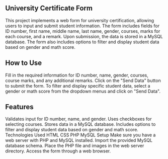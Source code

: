 ## University Certificate Form
This project implements a web form for university certification, allowing users to input and submit student information. The form includes fields for ID number, first name, middle name, last name, gender, courses, marks for each course, and a remark. Upon submission, the data is stored in a MySQL database. The form also includes options to filter and display student data based on gender and math score.

## How to Use
Fill in the required information for ID number, name, gender, courses, course marks, and any additional remarks.
Click on the "Send Data" button to submit the form.
To filter and display specific student data, select a gender or math score from the dropdown menus and click on "Send Data".
## Features
Validates input for ID number, name, and gender.
Uses checkboxes for selecting courses.
Stores data in a MySQL database.
Includes options to filter and display student data based on gender and math score.
Technologies Used
HTML
CSS
PHP
MySQL
Setup
Make sure you have a web server with PHP and MySQL installed.
Import the provided MySQL database schema.
Place the PHP file and images in the web server directory.
Access the form through a web browser.
